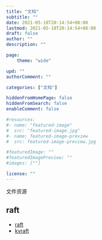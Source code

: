 ```yaml
---
title: "文档"
subtitle: ""
date: 2021-05-18T20:14:54+08:00
lastmod: 2021-05-18T20:14:54+08:00
draft: false
author: ""
description: ""

page:
    theme: "wide"

upd: ""
authorComment: ""

categories: ["文档"]

hiddenFromHomePage: false
hiddenFromSearch: false
enableComment: false

#resources:
#- name: "featured-image"
#  src: "featured-image.jpg"
#- name: featured-image-preview
#  src: featured-image-preview.jpg

#featuredImage: ""
#featuredImagePreview: ""
#images: [""]

license: ""
---
```


文件资源
<!--more-->
## raft
* [raft](raft-main.zip)
* [kvraft](kvraft-main.zip)